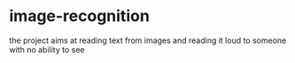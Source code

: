 # image-recognition
the project aims at reading text from images and reading it loud to someone with no ability to see
